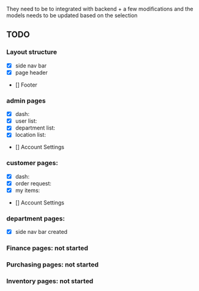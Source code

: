 They need to be to integrated with backend + a few modifications and the models needs to be updated based on the selection 

## TODO
### Layout structure
- [x] side nav bar
- [x] page header
- [] Footer
### admin pages 
   - [x] dash:
   - [x] user list:
   - [x] department list:
   - [x] location list:
   - [] Account Settings

### customer pages: 
   - [x] dash:
   - [x] order request:
   - [x] my items:
   - [] Account Settings
### department pages:
   - [x] side nav bar created
### Finance pages: not started
### Purchasing pages: not started
### Inventory pages: not started

